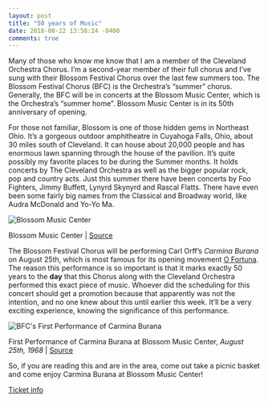 ```yaml
---
layout: post
title: "50 years of Music"
date: 2018-08-22 13:58:24 -0400
comments: true
---
```


Many of those who know me know that I am a member of the Cleveland Orchestra Chorus. I’m a second-year member of their full chorus and I’ve sung with their Blossom Festival Chorus over the last few summers too. The Blossom Festival Chorus (BFC) is the Orchestra’s “summer” chorus. Generally, the BFC will be in concerts at the Blossom Music Center, which is the Orchestra’s “summer home”. Blossom Music Center is in its 50th anniversary of opening.

For those not familiar, Blossom is one of those hidden gems in Northeast Ohio. It’s a gorgeous outdoor amphitheatre in Cuyahoga Falls, Ohio, about 30 miles south of Cleveland. It can house about 20,000 people and has enormous lawn spanning through the house of the pavilion. It’s quite possibly my favorite places to be during the Summer months. It holds concerts by The Cleveland Orchestra as well as the bigger popular rock, pop and country acts. Just this summer there have been concerts by Foo Fighters, Jimmy Buffett, Lynyrd Skynyrd and Rascal Flatts. There have even been some fairly big names from the Classical and Broadway world, like Audra McDonald and Yo-Yo Ma. 

![Blossom Music Center](https://tpl.getbynder.com/m/4c556aec36f926c5/web-drupal.jpg?)

Blossom Music Center | [Source](https://www.tpl.org/our-work/blossom-music-center#sm.0001ycjhtlng1dxyrx61qzbcgaovh)


The Blossom Festival Chorus will be performing Carl Orff’s *Carmina Burana* on August 25th, which is most famous for its opening movement [O Fortuna](https://www.youtube.com/watch?v=PIcgUSJiEQQ). The reason this performance is so important is that it marks exactly 50 years to the **day** that this Chorus along with the Cleveland Orchestra performed this exact piece of music. Whoever did the scheduling for this concert should get a promotion because that apparently was not the intention, and no one knew about this until earlier this week. It’ll be a very exciting experience, knowing the significance of this performance. 

![BFC's First Performance of Carmina Burana](https://scontent-ort2-1.xx.fbcdn.net/v/t1.0-9/39739120_10156902332772275_1153101171678773248_o.jpg?_nc_cat=0&oh=458ec5ff368ead2766b5d830ca69fe36&oe=5BF5F587)

First Performance of Carmina Burana at Blossom Music Center, *August 25th, 1968* | [Source](https://www.facebook.com/clevelandorchestrachorus/)

So, if you are reading this and are in the area, come out take a picnic basket and come enjoy Carmina Burana at Blossom Music Center! 

[Ticket info](https://www.clevelandorchestra.com/18-blossom--summer/18-blossom-festival---concerts/2018-08-25-carmina-burana/)